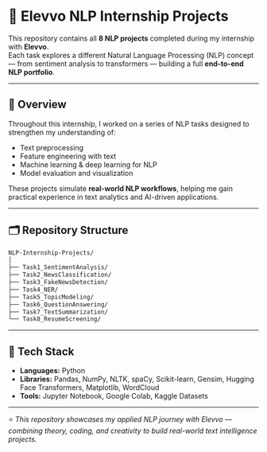 # 🧠 Elevvo NLP Internship Projects

This repository contains all **8 NLP projects** completed during my internship with **Elevvo**.  
Each task explores a different Natural Language Processing (NLP) concept — from sentiment analysis to transformers — building a full **end-to-end NLP portfolio**.

---

## 🚀 Overview
Throughout this internship, I worked on a series of NLP tasks designed to strengthen my understanding of:
- Text preprocessing  
- Feature engineering with text  
- Machine learning & deep learning for NLP  
- Model evaluation and visualization  

These projects simulate **real-world NLP workflows**, helping me gain practical experience in text analytics and AI-driven applications.

---
## 🗂️ Repository Structure

```bash
NLP-Internship-Projects/
│
├── Task1_SentimentAnalysis/
├── Task2_NewsClassification/
├── Task3_FakeNewsDetection/
├── Task4_NER/
├── Task5_TopicModeling/
├── Task6_QuestionAnswering/
├── Task7_TextSummarization/
└── Task8_ResumeScreening/
```
---
## 🧰 Tech Stack

- **Languages:** Python  
- **Libraries:** Pandas, NumPy, NLTK, spaCy, Scikit-learn, Gensim, Hugging Face Transformers, Matplotlib, WordCloud  
- **Tools:** Jupyter Notebook, Google Colab, Kaggle Datasets  

---

⭐ *This repository showcases my applied NLP journey with Elevvo — combining theory, coding, and creativity to build real-world text intelligence projects.*

